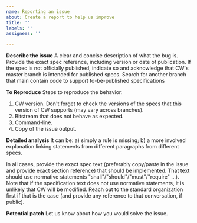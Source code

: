 ```yaml
---
name: Reporting an issue
about: Create a report to help us improve
title: ''
labels: ''
assignees: ''

---
```


**Describe the issue**
A clear and concise description of what the bug is. Provide the exact spec reference, including version or date of publication. If the spec is not officially published, indicate so and acknowledge that CW's master branch is intended for published specs. Search for another branch that main contain code to support to-be-published specifications

**To Reproduce**
Steps to reproduce the behavior:
1. CW version. Don't forget to check the versions of the specs that this version of CW supports (may vary across branches).
2. Bitstream that does not behave as expected.
3. Command-line.
4. Copy of the issue output.

**Detailed analysis**
It can be: a) simply a rule is missing; b) a more involved explanation linking statements from different paragraphs from different specs.

In all cases, provide the exact spec text (preferably copy/paste in the issue and provide exact section reference) that should be implemented. That text should use normative statements "shall"/"should"/"must"/"require" ...). Note that if the specification text does not use normative statements, it is unlikely that CW will be modified. Reach out to the standard organization first if that is the case (and provide any reference to that conversation, if public).

**Potential patch**
Let us know about how you would solve the issue.
